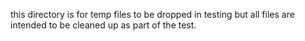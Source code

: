 this directory is for temp files to be dropped in testing but all files are intended to be cleaned up as part of the test.